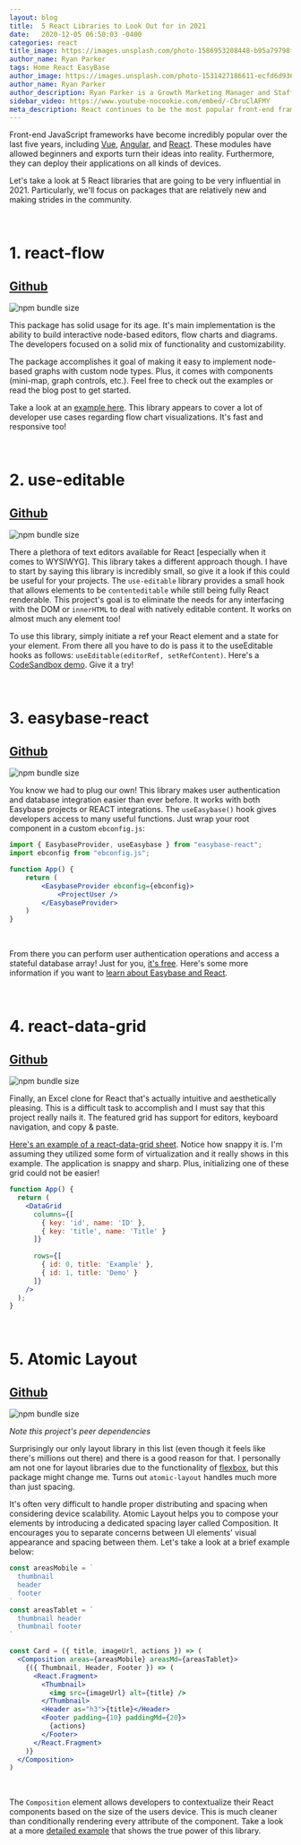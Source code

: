 ```yaml
---
layout: blog
title:  5 React Libraries to Look Out for in 2021
date:   2020-12-05 06:50:03 -0400
categories: react
title_image: https://images.unsplash.com/photo-1586953208448-b95a79798f07?ixlib=rb-1.2.1&q=80&fm=jpg&cs=tinysrgb&w=750&h=550&fit=crop&crop=focalpoint&fp-x=0.6
author_name: Ryan Parker
tags: Home React EasyBase
author_image: https://images.unsplash.com/photo-1531427186611-ecfd6d936c79?ixlib=rb-1.2.1&q=80&fm=jpg&cs=tinysrgb&w=600&h=600&ixid=eyJhcHBfaWQiOjF9&fit=crop&crop=focalpoint&fp-x=0.51&fp-y=.375&fp-z=1.85
author_name: Ryan Parker
author_description: Ryan Parker is a Growth Marketing Manager and Staff Writer for EasyBase. He has previously written and contributed to various tech-related publications.
sidebar_video: https://www.youtube-nocookie.com/embed/-CbruClAFMY
meta_description: React continues to be the most popular front-end framework, and for good reason. Let's take a look at 5 libraries that may just be the next big thing in 2021!
---
```


Front-end JavaScript frameworks have become incredibly popular over the last five years, including [Vue](https://vuejs.org/), [Angular](https://angular.io/), and [React](https://reactjs.org/). These modules have allowed beginners and exports turn their ideas into reality. Furthermore, they can deploy their applications on all kinds of devices.

Let's take a look at 5 React libraries that are going to be very influential in 2021. Particularly, we'll focus on packages that are relatively new and making strides in the community.

<br />

# 1. **react-flow**

## [Github](https://github.com/wbkd/react-flow)
![npm bundle size](https://img.shields.io/bundlephobia/min/react-flow?style=social)

This package has solid usage for its age. It's main implementation is the ability to build interactive node-based editors, flow charts and diagrams. The developers focused on a solid mix of functionality and customizability.

The package accomplishes it goal of making it easy to implement node-based graphs with custom node types. Plus, it comes with components (mini-map, graph controls, etc.). Feel free to check out the examples or read the blog post to get started.

Take a look at an [example here](https://reactflow.dev/examples/). This library appears to cover a lot of developer use cases regarding flow chart visualizations. It's fast and responsive too!

<br />

# 2. **use-editable**

## [Github](https://github.com/kitten/use-editable)
![npm bundle size](https://img.shields.io/bundlephobia/min/use-editable?style=social)

There a plethora of text editors available for React [especially when it comes to WYSIWYG]. This library takes a different approach though. I have to start by saying this library is incredibly small, so give it a look if this could be useful for your projects. The `use-editable` library provides a small hook that allows elements to be `contenteditable` while still being fully React renderable. This project's goal is to eliminate the needs for any interfacing with the DOM or `innerHTML` to deal with natively editable content. It works on almost much any element too!

To use this library, simply initiate a ref your React element and a state for your element. From there all you have to do is pass it to the useEditable hooks as follows: `useEditable(editorRef, setRefContent)`. Here's a [CodeSandbox demo](https://codesandbox.io/s/use-editable-0l9kc). Give it a try!

<br />

# 3. **easybase-react**

## [Github](https://github.com/easybase/easybase-react)
![npm bundle size](https://img.shields.io/bundlephobia/min/easybase-react?style=social)

You know we had to plug our own! This library makes user authentication and database integration easier than ever before. It works with both Easybase projects or REACT integrations. The `useEasybase()` hook gives developers access to many useful functions. Just wrap your root component in a custom `ebconfig.js`:

```jsx
import { EasybaseProvider, useEasybase } from "easybase-react";   
import ebconfig from "ebconfig.js";    

function App() {
    return (
        <EasybaseProvider ebconfig={ebconfig}>
            <ProjectUser />
        </EasybaseProvider>
    )
}
```

<br />

From there you can perform user authentication operations and access a stateful database array! Just for you, [it's free](https://app.easybase.io). Here's some more information if you want to [learn about Easybase and React](https://easybase.io/react/2020/09/20/The-Best-Way-To-Add-A-Database-To-Your-React-React-Native-Apps/).

<br />

# 4. **react-data-grid**

## [Github](https://github.com/adazzle/react-data-grid)
![npm bundle size](https://img.shields.io/bundlephobia/min/react-data-grid?style=social)

Finally, an Excel clone for React that's actually intuitive and aesthetically pleasing. This is a difficult task to accomplish and I must say that this project really nails it. The featured grid has support for editors, keyboard navigation, and copy & paste.

[Here's an example of a react-data-grid sheet](https://adazzle.github.io/react-data-grid/canary/iframe.html?id=demos--common-features&viewMode=story). Notice how snappy it is. I'm assuming they utilized some form of virtualization and it really shows in this example. The application is snappy and sharp. Plus, initializing one of these grid could not be easier!

```jsx
function App() {
  return (
    <DataGrid
      columns={[
        { key: 'id', name: 'ID' },
        { key: 'title', name: 'Title' }
      ]}
      
      rows={[
        { id: 0, title: 'Example' },
        { id: 1, title: 'Demo' }
      ]}
    />
  );
}
```

<br />

# 5. **Atomic Layout**

## [Github](https://github.com/kettanaito/atomic-layout)
![npm bundle size](https://img.shields.io/bundlephobia/min/atomic-layout?style=social) 

*Note this project's peer dependencies*

Surprisingly our only layout library in this list (even though it feels like there's millions out there) and there is a good reason for that. I personally am not one for layout libraries due to the functionality of [flexbox](https://developer.mozilla.org/en-US/docs/Learn/CSS/CSS_layout/Flexbox), but this package might change me. Turns out `atomic-layout` handles much more than just spacing.

It's often very difficult to handle proper distributing and spacing when considering device scalability. Atomic Layout helps you to compose your elements by introducing a dedicated spacing layer called Composition. It encourages you to separate concerns between UI elements' visual appearance and spacing between them. Let's take a look at a brief example below:

```jsx
const areasMobile = `
  thumbnail
  header
  footer
`
const areasTablet = `
  thumbnail header
  thumbnail footer
`

const Card = ({ title, imageUrl, actions }) => (
  <Composition areas={areasMobile} areasMd={areasTablet}>
    {({ Thumbnail, Header, Footer }) => (
      <React.Fragment>
        <Thumbnail>
          <img src={imageUrl} alt={title} />
        </Thumbnail>
        <Header as="h3">{title}</Header>
        <Footer padding={10} paddingMd={20}>
          {actions}
        </Footer>
      </React.Fragment>
    )}
  </Composition>
)
```

<br />

The `Composition` element allows developers to contextualize their React components based on the size of the users device. This is much cleaner than conditionally rendering every attribute of the component. Take a look at a more [detailed example](https://codesandbox.io/s/responsive-props-8m14f?file=/src/components/Item.js) that shows the true power of this library.